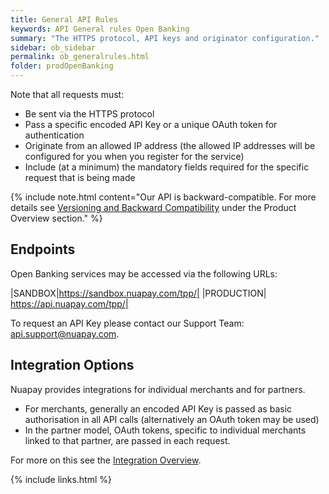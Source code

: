 ```yaml
---
title: General API Rules
keywords: API General rules Open Banking
summary: "The HTTPS protocol, API keys and originator configuration."
sidebar: ob_sidebar
permalink: ob_generalrules.html
folder: prodOpenBanking
---
```


<p>Note that all requests must:</p>

* Be sent via the HTTPS protocol
* Pass a specific encoded API Key or a unique OAuth token for authentication
* Originate from an allowed IP address (the allowed IP addresses will be configured for you when you register for the service)
* Include (at a minimum) the mandatory fields required for the specific request that is being made

{% include note.html content="Our API is backward-compatible. For more details see [Versioning and Backward Compatibility](prod_versioning.html) under the Product Overview section." %}

## Endpoints

Open Banking services may be accessed via the following URLs:

|SANDBOX|https://sandbox.nuapay.com/tpp/|
|PRODUCTION| https://api.nuapay.com/tpp/|

To request an API Key please contact our Support Team: <a href="mailto:api.support@nuapay.com">api.support@nuapay.com</a>.

## Integration Options

Nuapay provides integrations for individual merchants and for partners. 
* For merchants, generally an encoded API Key is passed as basic authorisation in all API calls (alternatively an OAuth token may be used)
* In the partner model, OAuth tokens, specific to individual merchants linked to that partner, are passed in each request. 

For more on this see the [Integration Overview](ob_integrationoverview.html).

{% include links.html %}
